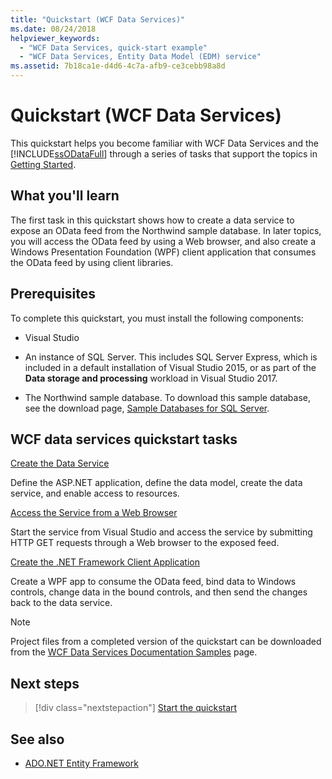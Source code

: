 ```yaml
---
title: "Quickstart (WCF Data Services)"
ms.date: 08/24/2018
helpviewer_keywords:
  - "WCF Data Services, quick-start example"
  - "WCF Data Services, Entity Data Model (EDM) service"
ms.assetid: 7b18ca1e-d4d6-4c7a-afb9-ce3cebb98a8d
---
```

# Quickstart (WCF Data Services)

This quickstart helps you become familiar with WCF Data Services and the [!INCLUDE[ssODataFull](../../../../includes/ssodatafull-md.md)] through a series of tasks that support the topics in [Getting Started](../../../../docs/framework/data/wcf/getting-started-with-wcf-data-services.md).

## What you'll learn

The first task in this quickstart shows how to create a data service to expose an OData feed from the Northwind sample database. In later topics, you will access the OData feed by using a Web browser, and also create a Windows Presentation Foundation (WPF) client application that consumes the OData feed by using client libraries.

## Prerequisites

To complete this quickstart, you must install the following components:

- Visual Studio

- An instance of SQL Server. This includes SQL Server Express, which is included in a default installation of Visual Studio 2015, or as part of the **Data storage and processing** workload in Visual Studio 2017.

- The Northwind sample database. To download this sample database, see the download page, [Sample Databases for SQL Server](https://go.microsoft.com/fwlink/?linkid=24758).

## WCF data services quickstart tasks

 [Create the Data Service](../../../../docs/framework/data/wcf/creating-the-data-service.md)

 Define the ASP.NET application, define the data model, create the data service, and enable access to resources.

 [Access the Service from a Web Browser](../../../../docs/framework/data/wcf/accessing-the-service-from-a-web-browser-wcf-data-services-quickstart.md)

 Start the service from Visual Studio and access the service by submitting HTTP GET requests through a Web browser to the exposed feed.

 [Create the .NET Framework Client Application](../../../../docs/framework/data/wcf/creating-the-dotnet-client-application-wcf-data-services-quickstart.md)

 Create a WPF app to consume the OData feed, bind data to Windows controls, change data in the bound controls, and then send the changes back to the data service.

> [!NOTE]
> Project files from a completed version of the quickstart can be downloaded from the [WCF Data Services Documentation Samples](https://go.microsoft.com/fwlink/?LinkId=179994) page.

## Next steps

> [!div class="nextstepaction"]
> [Start the quickstart](../../../../docs/framework/data/wcf/creating-the-data-service.md)

## See also

- [ADO.NET Entity Framework](../../../../docs/framework/data/adonet/ef/index.md)
